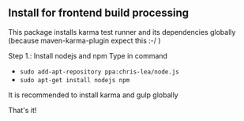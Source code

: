 
## Install for frontend build processing
This package installs karma test runner and its dependencies globally (because maven-karma-plugin expect this :-/ )

Step 1.: Install nodejs and npm 
Type in command 

* `sudo add-apt-repository ppa:chris-lea/node.js`
* `sudo apt-get install nodejs npm`

It is recommended to install karma and gulp globally


That's it!